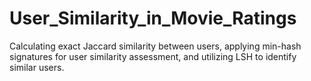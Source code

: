 # User_Similarity_in_Movie_Ratings
Calculating exact Jaccard similarity between users, applying min-hash signatures for user similarity assessment, and utilizing LSH to identify similar users. 
